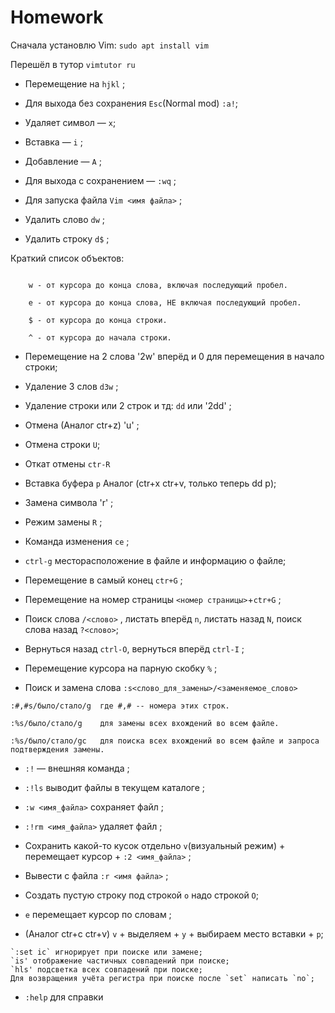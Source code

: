 # Homework

Сначала установлю Vim: `sudo apt install vim`

Перешёл в тутор `vimtutor ru`

- Перемещение на `hjkl` ;

- Для выхода без сохранения `Esc`(Normal mod) `:a!`;

- Удаляет символ — `x`;

- Вставка — `i` ;

- Добавление — `A` ;

- Для выхода с сохранением — `:wq` ; 

- Для запуска файла `Vim <имя файла>` ;

- Удалить слово `dw` ;

- Удалить строку `d$` ;

Краткий список объектов:

```

    w - от курсора до конца слова, включая последующий пробел.

    e - от курсора до конца слова, НЕ включая последующий пробел.

    $ - от курсора до конца строки.

    ^ - от курсора до начала строки.

```

- Перемещение на 2 словa '2w' вперёд и 0 для перемещения в начало строки;

- Удаление 3 слов `d3w` ; 

- Удаление строки или 2 строк и тд: `dd` или '2dd' ;

- Отмена (Аналог ctr+z) 'u'  ;

- Отмена строки `U`;

- Откат отмены `ctr-R`

- Вставка буфера `p` Аналог (ctr+x ctr+v, только теперь dd p);

- Замена символа 'r' ;

- Режим замены `R` ;

- Команда изменения `ce` ;

- `ctrl-g` месторасположение в файле и информацию о файле;

- Перемещение в самый конец `ctr+G` ;

- Перемещение на номер страницы `<номер страницы>`+`ctr+G` ; 

- Поиск слова `/<слово>` , листать вперёд `n`, листать назад `N`, поиск слова назад `?<слово>`;

- Вернуться назад `ctrl-O`, вернуться вперёд `ctrl-I` ;

- Перемещение курсора на парную скобку `%` ;

- Поиск и замена слова `:s<слово_для_замены>/<заменяемое_слово>` 

```
:#,#s/было/стало/g  где #,# -- номера этих строк.

:%s/было/стало/g    для замены всех вхождений во всем файле.

:%s/было/стало/gc   для поиска всех вхождений во всем файле и запроса подтверждения замены.
```

- `:!` — внешняя команда ;

- `:!ls` выводит файлы в текущем каталоге ;

- `:w <имя_файла>` сохраняет файл ;

- `:!rm <имя_файла>` удаляет файл ;

- Сохранить какой-то кусок отдельно `v`(визуальный режим) + перемещает курсор + `:2 <имя_файла>` ; 

- Вывести с файла `:r <имя файла>` ;

- Создать пустую строку под строкой `o` надо строкой `O`;

-  `e` перемещает курсор по словам ;

- (Аналог ctr+c ctr+v) `v` + выделяем + `y` + выбираем место вставки + `p`;

```
`:set ic` игнорирует при поиске или замене;
`is' отображение частичных совпадений при поиске;
`hls' подсветка всех совпадений при поиске;
Для возвращения учёта регистра при поиске после `set` написать `no`;
```
- `:help` для справки
